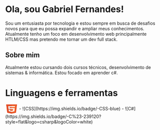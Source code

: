 # Ola, sou Gabriel Fernandes!

Sou um entusiasta por tecnologia e estou sempre em busca de desafios novos para que eu possa expandir e ampliar meus conhecimentos.
Atualmente tenho um foco em desenvolvimento web principalmente HTLM/CSS mas pretendo me tornar um dev full stack.

## Sobre mim

Atualmente estou cursando dois cursos técnicos, desenvolvimento de sistemas & informática.
Estou focado em aprender c#.

# Linguagens e ferramentas

 <img align="center" alt="Anna-HTML" height="30" width="40" src="https://raw.githubusercontent.com/devicons/devicon/master/icons/html5/html5-original.svg">
- ![CSS](https://img.shields.io/badge/-CSS-blue)
- ![C#](https://img.shields.io/badge/-C%23-239120?style=flat&logo=csharp&logoColor=white)
